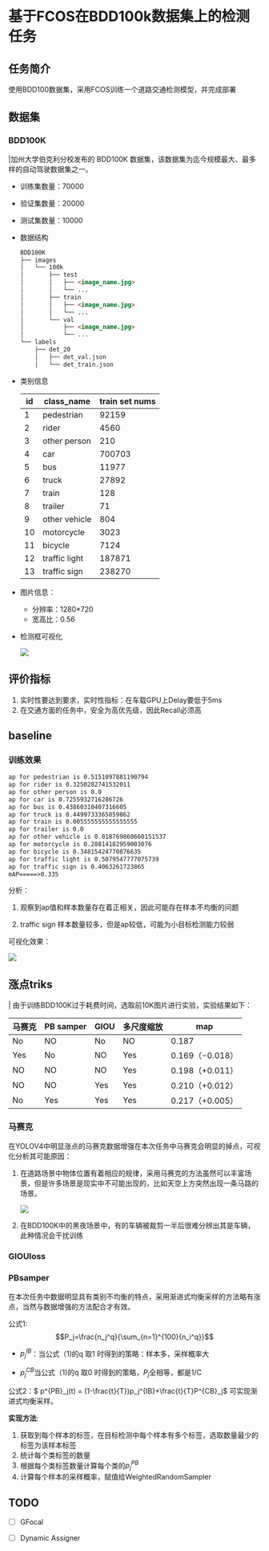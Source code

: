 # 基于FCOS在BDD100k数据集上的检测任务

## 任务简介

使用BDD100数据集，采用FCOS训练一个道路交通检测模型，并完成部署

## 数据集

### BDD100K

|加州大学伯克利分校发布的 BDD100K 数据集，该数据集为迄今规模最大、最多样的自动驾驶数据集之一。

* 训练集数量：70000

* 验证集数量：20000

* 测试集数量：10000

* 数据结构

  ```markdown
  BDD100K
  ├── images
  │   └── 100k
  │       ├── test
  │       │   ├── <image_name.jpg>
  │       │   └── ...
  │       ├── train
  │       │   ├── <image_name.jpg>
  │       │   └── ...
  │       └── val
  │           ├── <image_name.jpg>
  │           └── ...
  └── labels
      ├── det_20
      │   ├── det_val.json
      │   └── det_train.json
  ```

* 类别信息

  | id   | class_name    | train set nums |
  | ---- | ------------- | -------------- |
  | 1    | pedestrian    | 92159          |
  | 2    | rider         | 4560           |
  | 3    | other person  | 210            |
  | 4    | car           | 700703         |
  | 5    | bus           | 11977          |
  | 6    | truck         | 27892          |
  | 7    | train         | 128            |
  | 8    | trailer       | 71             |
  | 9    | other vehicle | 804            |
  | 10   | motorcycle    | 3023           |
  | 11   | bicycle       | 7124           |
  | 12   | traffic light | 187871         |
  | 13   | traffic sign  | 238270         |

* 图片信息：

  * 分辨率：1280*720
  * 宽高比：0.56

* 检测框可视化

  ![](./images/0010bf16-a457685b.jpg)
  
  

## 评价指标

1. 实时性要达到要求，实时性指标：在车载GPU上Delay要低于5ms
2. 在交通方面的任务中，安全为高优先级，因此Recall必须高

## baseline

### 训练效果

~~~txt
ap for pedestrian is 0.5151097881190794
ap for rider is 0.3250282741532011
ap for other person is 0.0
ap for car is 0.7255932716286726
ap for bus is 0.43860310407316605
ap for truck is 0.4499733365859862
ap for train is 0.005555555555555555
ap for trailer is 0.0
ap for other vehicle is 0.018769860660151537
ap for motorcycle is 0.28814182959003076
ap for bicycle is 0.34815424770876635
ap for traffic light is 0.5079547777075739
ap for traffic sign is 0.4063261723865
mAP=====>0.335
~~~

分析：

1. 观察到ap值和样本数量存在着正相关，因此可能存在样本不均衡的问题

2. traffic sign 样本数量较多，但是ap较低，可能为小目标检测能力较弱


可视化效果：

![](images/infer_baseline/cac32276-cf233a28.jpg)

## 涨点triks

| 由于训练BDD100K过于耗费时间，选取前10K图片进行实验，实验结果如下：

| 马赛克 | PB samper | GIOU | 多尺度缩放 | map             |
| ------ | --------- | ---- | ---------- | --------------- |
| No     | NO        | No   | NO         | 0.187           |
| Yes    | No        | NO   | Yes        | 0.169（-0.018） |
| NO     | NO        | NO   | Yes        | 0.198（+0.011） |
| NO     | NO        | Yes  | Yes        | 0.210（+0.012） |
| No     | Yes       | Yes  | Yes        | 0.217（+0.005） |

### 马赛克

在YOLOV4中明显涨点的马赛克数据增强在本次任务中马赛克会明显的掉点，可视化分析其可能原因：

1. 在道路场景中物体位置有着相应的规律，采用马赛克的方法虽然可以丰富场景，但是许多场景是现实中不可能出现的，比如天空上方突然出现一条马路的场景。

   ![](images/29.jpg)

2. 在BDD100K中的黑夜场景中，有的车辆被裁剪一半后很难分辨出其是车辆，此种情况会干扰训练

### GIOUloss

### PBsamper

在本次任务中数据明显具有类别不均衡的特点，采用渐进式均衡采样的方法略有涨点，当然与数据增强的方法配合才有效。

公式1:$$P_j=\frac{n_j^q}{\sum_{n=1}^{100}{n_i^q}}$$

* $p_j^{IB}$：当公式（1)的q 取1 时得到的策略：样本多，采样概率大

* $p_j^{CB}$当公式（1)的q 取0 时得到的策略，$P_j$全相等，都是1/C

公式2：$ p^{PB}_j(t) = (1-\frac{t}{T})p_j^{IB}+\frac{t}{T}P^{CB}_j$ 可实现渐进式均衡采样。

**实现方法**:

1. 获取到每个样本的标签，在目标检测中每个样本有多个标签，选取数量最少的标签为该样本标签
2. 统计每个类标签的数量
3. 根据每个类标签数量计算每个类的$p_j^{PB}$
4. 计算每个样本的采样概率，赋值给WeightedRandomSampler

## TODO

- [ ] GFocal

- [ ] Dynamic Assigner

